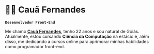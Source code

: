 # 👨‍💻 Cauã Fernandes

**`Desenvolvedor Front-End`**

Me chamo [<strong>Cauã Fernandes</strong>](https://www.linkedin.com/in/cauãfernandes/), tenho 22 anos e sou natural de Goiás. Atualmente, estou cursando <strong>Ciência da Computação</strong> na estácio e, além disso, me dedicando a cursos online para aprimorar minhas habilidades como programador front-end.
<img src="https://i.imgur.com/xpXVZEP.png" alt="">
